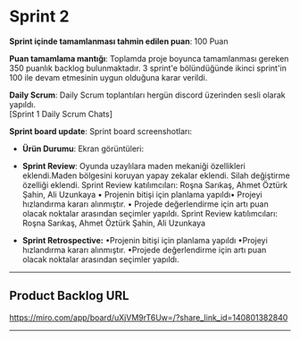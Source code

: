 # Sprint 2

**Sprint içinde tamamlanması tahmin edilen puan**: 100 Puan


**Puan tamamlama mantığı**: Toplamda proje boyunca tamamlanması gereken 350 puanlık backlog bulunmaktadır. 3 sprint'e bölündüğünde ikinci sprint'in 100 ile devam etmesinin uygun olduğuna karar verildi.


**Daily Scrum**: Daily Scrum toplantıları hergün discord üzerinden sesli olarak yapıldı.  
  [Sprint 1 Daily Scrum Chats]
 

  **Sprint board update**: Sprint board screenshotları:
  







- **Ürün Durumu**: Ekran görüntüleri:


 


- **Sprint Review**: 
Oyunda uzaylılara maden mekaniği özellikleri eklendi.Maden bölgesini koruyan yapay zekalar eklendi. Silah değiştirme özelliği eklendi. Sprint Review katılımcıları: Roşna Sarıkaş, Ahmet Öztürk Şahin, Ali Uzunkaya
• Projenin bitişi için planlama yapıldı• Projeyi hızlandırma kararı alınmıştır. • Projede değerlendirme için artı puan olacak noktalar arasından seçimler yapıldı.
Sprint Review katılımcıları: Roşna Sarıkaş, Ahmet Öztürk Şahin, Ali Uzunkaya

- **Sprint Retrospective:**
  •Projenin bitişi için planlama yapıldı
  •Projeyi hızlandırma kararı alınmıştır.
  •Projede değerlendirme için artı puan olacak noktalar arasından seçimler yapıldı.
 
---

## Product Backlog URL

https://miro.com/app/board/uXjVM9rT6Uw=/?share_link_id=140801382840

---
